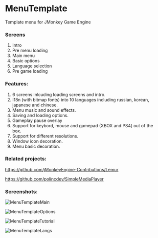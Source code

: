 # MenuTemplate
Template menu for JMonkey Game Engine

### Screens
1. Intro
2. Pre menu loading
3. Main menu
4. Basic options
5. Language selection
6. Pre game loading

### Features:
1. 6 screens inlcuding loading screens and intro.
2. I18n (with bitmap fonts) into 10 languages including russian, korean, japanese and chinese.
3. Menu music and sound effects.
4. Saving and loading options.
5. Gameplay pause overlay
6. Support for keybord, mouse and gamepad (XBOX and PS4) out of the box.
7. Support for different resolutions. 
8. Window icon decoration.
9. Menu basic decoration. 

### Related projects:

https://github.com/jMonkeyEngine-Contributions/Lemur

https://github.com/polincdev/SimpleMediaPlayer

### Screenshots:


![MenuTemplateMain](../master/img/MenuTemplateMain.jpg)

![MenuTemplateOptions](../master/img/MenuTemplateOptions.jpg)

![MenuTemplateTutorial](../master/img/MenuTemplateTutorial.jpg)

![MenuTemplateLangs](../master/img/MenuTemplateLangs.jpg)
